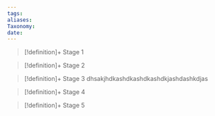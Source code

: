 ```yaml
---
tags: 
aliases: 
Taxonomy: 
date:
---
```


> [!definition]+ Stage 1 
> 

> [!definition]+ Stage 2
> 

> [!definition]+ Stage 3
> dhsakjhdkashdkashdkashdkjashdashkdjas


> [!definition]+ Stage 4
> 

> [!definition]+ Stage 5
